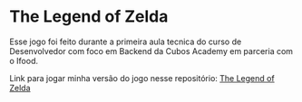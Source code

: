 <h1>The Legend of Zelda</h1>

Esse jogo foi feito durante a primeira aula tecnica do curso de Desenvolvedor com foco em Backend da Cubos Academy
em parceria com o Ifood.

Link para jogar minha versão do jogo nesse repositório: <a target="_blank" href="https://futurodevleo.github.io/the-legend-of-zelda-p5.js/">The Legend of Zelda</a>